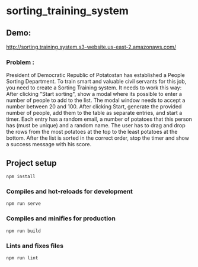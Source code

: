 # sorting_training_system

## Demo:

http://sorting.training.system.s3-website.us-east-2.amazonaws.com/


### Problem :


President of Democratic Republic of Potatostan has established a People Sorting Department.
To train smart and valuable civil servants for this job, you need to create a Sorting Training system.
It needs to work this way:
After clicking "Start sorting", show a modal where its possible to enter a number of people to add to the list.
The modal window needs to accept a number between 20 and 100.
After clicking Start, generate the provided number of people, add them to the table as separate entries, and start a timer.
Each entry has a random email, a number of potatoes that this person has (must be unique) and a random name.
The user has to drag and drop the rows from the most potatoes at the top to the least potatoes at the bottom.
After the list is sorted in the correct order, stop the timer and show a success message with his score.




## Project setup
```
npm install
```

### Compiles and hot-reloads for development
```
npm run serve
```

### Compiles and minifies for production
```
npm run build
```

### Lints and fixes files
```
npm run lint
```

